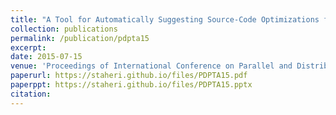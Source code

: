 ```yaml
---
title: "A Tool for Automatically Suggesting Source-Code Optimizations for Complex GPU Kernels"
collection: publications
permalink: /publication/pdpta15
excerpt:
date: 2015-07-15
venue: 'Proceedings of International Conference on Parallel and Distributed Processing Techniques and Applications (acceptance rate: 29%)'
paperurl: https://staheri.github.io/files/PDPTA15.pdf
paperppt: https://staheri.github.io/files/PDPTA15.pptx
citation:
---
```

